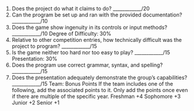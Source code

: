 1) Does the project do what it claims to do? ____________/20
2) Can the program be set up and ran with the provided documentation? ____________/10
3) Does the game show ingenuity in its controls or input methods? ____________/10
Degree of Difficulty: 30%
1) Relative to other competition entries, how technically difficult was the project to program?
____________/15
2) Is the game neither too hard nor too easy to play?
____________/15
Presentation: 30%
1) Does the program use correct grammar, syntax, and spelling? ____________/15
2) Does the presentation adequately demonstrate the group’s capabilities? ____________/15
Team: Bonus Points
If the team includes one of the following, add the associated points to it. Only add the points once even if there are multiple of the specific year.
 Freshman +4
 Sophomore +3
 Junior +2
 Senior +1